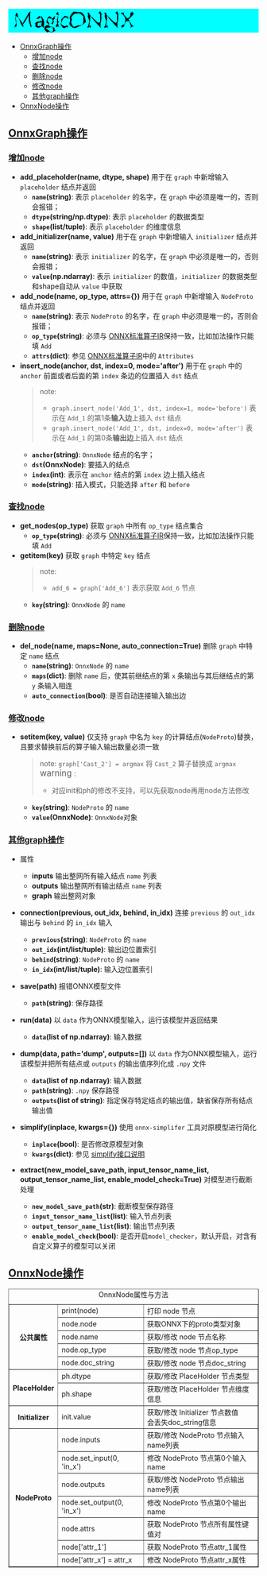 ![logo](../image/logo.png)
- [OnnxGraph操作](#onnxgraph操作)
  - [增加node](#增加node)
  - [查找node](#查找node)
  - [删除node](#删除node)
  - [修改node](#修改node)
  - [其他graph操作](#其他graph操作)
- [OnnxNode操作](#onnxnode操作)

## [OnnxGraph操作](#OnnxGraph操作)

### [增加node](#增加node)
- **add_placeholder(name, dtype, shape)**
  用于在 `graph` 中新增输入 `placeholder` 结点并返回
  - **`name`(string)**: 表示 `placeholder` 的名字，在 `graph` 中必须是唯一的，否则会报错；
  - **`dtype`(string/np.dtype)**: 表示 `placeholder` 的数据类型
  - **`shape`(list/tuple)**: 表示 `placeholder` 的维度信息
- **add_initializer(name, value)**
  用于在 `graph` 中新增输入 `initializer` 结点并返回
  - **`name`(string)**: 表示 `initializer` 的名字，在 `graph` 中必须是唯一的，否则会报错；
  - **`value`(np.ndarray)**: 表示 `initializer` 的数值，`initializer` 的数据类型和shape自动从 `value` 中获取
- **add_node(name, op_type, attrs={})**
  用于在 `graph` 中新增输入 `NodeProto` 结点并返回
  - **`name`(string)**: 表示 `NodeProto` 的名字，在 `graph` 中必须是唯一的，否则会报错；
  - **`op_type`(string)**: 必须与 [ONNX标准算子IR](https://github.com/onnx/onnx/blob/master/docs/Operators.md)保持一致，比如加法操作只能填 `Add`
  - **`attrs`(dict)**: 参见 [ONNX标准算子IR](https://github.com/onnx/onnx/blob/master/docs/Operators.md)中的 `Attributes`
- **insert_node(anchor, dst, index=0, mode='after')**
  用于在 `graph` 中的 `anchor` 前面或者后面的第 `index` 条边的位置插入 `dst` 结点
  > note:
  > - `graph.insert_node('Add_1', dst, index=1, mode='before')` 表示在 `Add_1` 的第1条**输入边**上插入 `dst` 结点
  > - `graph.insert_node('Add_1', dst, index=0, mode='after')` 表示在 `Add_1` 的第0条**输出边**上插入 `dst` 结点
  - **`anchor`(string)**: `OnnxNode` 结点的名字；
  - **`dst`(OnnxNode)**: 要插入的结点
  - **`index`(int)**: 表示在 `anchor` 结点的第 `index` 边上插入结点
  - **`mode`(string)**: 插入模式，只能选择 `after` 和 `before`

### [查找node](#查找node)
- **get_nodes(op_type)**
  获取 `graph` 中所有 `op_type` 结点集合
  - **`op_type`(string)**: 必须与 [ONNX标准算子IR](https://github.com/onnx/onnx/blob/master/docs/Operators.md)保持一致，比如加法操作只能填 `Add`
- **__getitem__(key)**
  获取 `graph` 中特定 `key` 结点
  > note:
  > - `add_6 = graph['Add_6']` 表示获取 `Add_6` 节点
  - **`key`(string)**: `OnnxNode` 的 `name`

### [删除node](#删除node)
- **del_node(name, maps=None, auto_connection=True)**
  删除 `graph` 中特定 `name` 结点
  - **`name`(string)**: `OnnxNode` 的 `name`
  - **`maps`(dict)**: 删除 `name` 后，使其前继结点的第 `x` 条输出与其后继结点的第 `y` 条输入相连
  - **`auto_connection`(bool)**: 是否自动连接输入输出边

### [修改node](#修改node)
- **__setitem__(key, value)**
  仅支持 `graph` 中名为 `key` 的计算结点(`NodeProto`)替换，且要求替换前后的算子输入输出数量必须一致
  > note:
  > `graph['Cast_2'] = argmax` 将 `Cast_2` 算子替换成 `argmax`
  > <big> warning </big>:
  > - 对应init和ph的修改不支持，可以先获取node再用node方法修改
  - **`key`(string)**: `NodeProto` 的 `name`
  - **`value`(OnnxNode)**: `OnnxNode`对象

### [其他graph操作](#其他graph操作)
- 属性
  - **inputs**
    输出整网所有输入结点 `name` 列表
  - **outputs**
    输出整网所有输出结点 `name` 列表
  - **graph**
    输出整网对象

- **connection(previous, out_idx, behind, in_idx)**
  连接 `previous` 的 `out_idx` 输出与 `behind` 的 `in_idx` 输入
  - **`previous`(string)**: `NodeProto` 的 `name`
  - **`out_idx`(int/list/tuple)**: 输出边位置索引
  - **`behind`(string)**: `NodeProto` 的 `name`
  - **`in_idx`(int/list/tuple)**: 输入边位置索引

- **save(path)**
  报错ONNX模型文件
  - **`path`(string)**: 保存路径

- **run(data)**
  以 `data` 作为ONNX模型输入，运行该模型并返回结果
  - **`data`(list of np.ndarray)**: 输入数据

- **dump(data, path='dump', outputs=[])**
  以 `data` 作为ONNX模型输入，运行该模型并把所有结点或 `outputs` 的输出值序列化成 `.npy` 文件
  - **`data`(list of np.ndarray)**: 输入数据
  - **`path`(string)**: `.npy` 保存路径
  - **`outputs`(list of string)**: 指定保存特定结点的输出值，缺省保存所有结点输出值

- **simplify(inplace, kwargs={})**
  使用 `onnx-simplifer` 工具对原模型进行简化
  - **`inplace`(bool)**: 是否修改原模型对象
  - **`kwargs`(dict)**: 参见 [simplify接口说明](https://github.com/daquexian/onnx-simplifier/blob/master/onnxsim/onnx_simplifier.py#L408)

- **extract(new_model_save_path, input_tensor_name_list, output_tensor_name_list, enable_model_check=True)**
  对模型进行截断处理
  - **`new_model_save_path`(str)**: 截断模型保存路径
  - **`input_tensor_name_list`(list)**: 输入节点列表
  - **`output_tensor_name_list`(list)**: 输出节点列表
  - **`enable_model_check`(bool)**: 是否开启`model_checker`，默认开启，对含有自定义算子的模型可以关闭

## [OnnxNode操作](#OnnxNode操作)

<table border="1">
<caption>OnnxNode属性与方法</caption>
<tr>
  <th rowspan="5">公共属性</th>
  <td>print(node)</td>
  <td>打印 node 节点</td>
</tr>
<tr>
  <td>node.node</td>
  <td>获取ONNX下的proto类型对象</td>
</tr>
<tr>
  <td>node.name</td>
  <td>获取/修改 node 节点名称</td>
</tr>
<tr>
  <td>node.op_type</td>
  <td>获取/修改 node 节点op_type</td>
</tr>
<tr>
  <td>node.doc_string</td>
  <td>获取/修改 node 节点doc_string</td>
</tr>
<tr>
  <th rowspan="2">PlaceHolder</th>
  <td>ph.dtype</td>
  <td>获取/修改 PlaceHolder 节点类型</td>
</tr>
<tr>
  <td>ph.shape</td>
  <td>获取/修改 PlaceHolder 节点维度信息</td>
</tr>
<tr>
  <th rowspan="1">Initializer</th>
  <td>init.value</td>
  <td>获取/修改 Initializer 节点数值<br>会丢失doc_string信息</td>
</tr>
<tr>
  <th rowspan="7">NodeProto</th>
  <td>node.inputs</td>
  <td>获取/修改 NodeProto 节点输入name列表</td>
</tr>
<tr>
  <td>node.set_input(0, 'in_x')</td>
  <td>修改 NodeProto 节点第0个输入name</td>
</tr>
<tr>
  <td>node.outputs</td>
  <td>获取/修改 NodeProto 节点输出name列表</td>
</tr>
<tr>
  <td>node.set_output(0, 'in_x')</td>
  <td>修改 NodeProto 节点第0个输出name</td>
</tr>
<tr>
  <td>node.attrs</td>
  <td>获取 NodeProto 节点所有属性键值对</td>
</tr>
<tr>
  <td>node['attr_1']</td>
  <td>获取 NodeProto 节点attr_1属性</td>
</tr>
<tr>
  <td>node['attr_x'] = attr_x</td>
  <td>修改 NodeProto 节点attr_x属性</td>
</tr>
</table>
